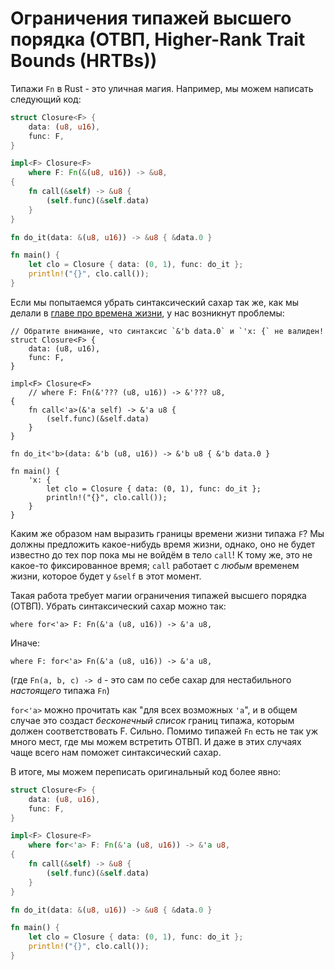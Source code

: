 # Ограничения типажей высшего порядка (ОТВП, Higher-Rank Trait Bounds (HRTBs))

Типажи `Fn` в Rust - это уличная магия. Например, мы можем написать следующий код:

```rust
struct Closure<F> {
    data: (u8, u16),
    func: F,
}

impl<F> Closure<F>
    where F: Fn(&(u8, u16)) -> &u8,
{
    fn call(&self) -> &u8 {
        (self.func)(&self.data)
    }
}

fn do_it(data: &(u8, u16)) -> &u8 { &data.0 }

fn main() {
    let clo = Closure { data: (0, 1), func: do_it };
    println!("{}", clo.call());
}
```

Если мы попытаемся убрать синтаксический сахар так же, как мы делали в [главе про времена жизни], у нас возникнут проблемы:

<!-- ignore: desugared code -->

```rust,ignore
// Обратите внимание, что синтаксис `&'b data.0` и `'x: {` не валиден!
struct Closure<F> {
    data: (u8, u16),
    func: F,
}

impl<F> Closure<F>
    // where F: Fn(&'??? (u8, u16)) -> &'??? u8,
{
    fn call<'a>(&'a self) -> &'a u8 {
        (self.func)(&self.data)
    }
}

fn do_it<'b>(data: &'b (u8, u16)) -> &'b u8 { &'b data.0 }

fn main() {
    'x: {
        let clo = Closure { data: (0, 1), func: do_it };
        println!("{}", clo.call());
    }
}
```

Каким же образом нам выразить границы времени жизни типажа `F`? Мы должны предложить какое-нибудь время жизни, однако, оно не будет известно до тех пор пока мы не войдём в тело `call`! К тому же, это не какое-то фиксированное время; `call` работает с *любым* временем жизни, которое будет у `&self` в этот момент.

Такая работа требует магии ограничения типажей высшего порядка (ОТВП). Убрать синтаксический сахар можно так:

<!-- ignore: simplified code -->

```rust,ignore
where for<'a> F: Fn(&'a (u8, u16)) -> &'a u8,
```

Иначе:

<!-- ignore: simplified code -->

```rust,ignore
where F: for<'a> Fn(&'a (u8, u16)) -> &'a u8,
```

(где `Fn(a, b, c) -> d` - это сам по себе сахар для нестабильного *настоящего* типажа `Fn`)

`for<'a>` можно прочитать как "для всех возможных `'a`", и в общем случае это создаст *бесконечный список* границ типажа, которым должен соответствовать F. Сильно. Помимо типажей `Fn` есть не так уж много мест, где мы можем встретить ОТВП. И даже в этих случаях чаще всего нам поможет синтаксический сахар.

В итоге, мы можем переписать оригинальный код более явно:

```rust
struct Closure<F> {
    data: (u8, u16),
    func: F,
}

impl<F> Closure<F>
    where for<'a> F: Fn(&'a (u8, u16)) -> &'a u8,
{
    fn call(&self) -> &u8 {
        (self.func)(&self.data)
    }
}

fn do_it(data: &(u8, u16)) -> &u8 { &data.0 }

fn main() {
    let clo = Closure { data: (0, 1), func: do_it };
    println!("{}", clo.call());
}
```


[главе про времена жизни]: lifetimes.html